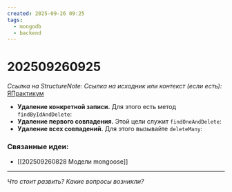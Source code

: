 ```yaml
---
created: 2025-09-26 09:25
tags:
  - mongodb
  - backend
---
```

# 202509260925
*Ссылка на StructureNote:* 
*Ссылка на исходник или контекст (если есть):* [ЯПрактикум](https://practicum.yandex.ru/learn/backend-nodejs/courses/16b47298-e20d-4fde-9619-1ab305039a00/sprints/564238/topics/a4928f0d-5f69-4053-bea3-fa90d3a2a89f/lessons/0964829b-5b6d-4372-b84d-44a076b97b5a/)

- **Удаление конкретной записи.** Для этого есть метод `findByIdAndDelete`:
- **Удаление первого совпадения.** Этой цели служит `findOneAndDelete`:
- **Удаление всех совпадений.** Для этого вызывайте `deleteMany`:
### Связанные идеи:
* [[202509260828 Модели mongoose]]
---

*Что стоит развить? Какие вопросы возникли?*